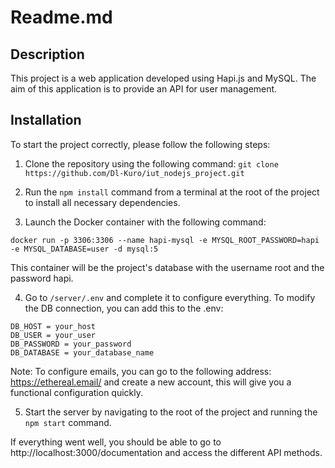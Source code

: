 # Readme.md

## Description

This project is a web application developed using Hapi.js and MySQL. The aim of this application is to provide an API for user management.

## Installation

To start the project correctly, please follow the following steps:

1. Clone the repository using the following command: `git clone https://github.com/Dl-Kuro/iut_nodejs_project.git`

2. Run the `npm install` command from a terminal at the root of the project to install all necessary dependencies.

3. Launch the Docker container with the following command:
```
docker run -p 3306:3306 --name hapi-mysql -e MYSQL_ROOT_PASSWORD=hapi -e MYSQL_DATABASE=user -d mysql:5
```
This container will be the project's database with the username root and the password hapi.

4. Go to `/server/.env` and complete it to configure everything. To modify the DB connection, you can add this to the .env:
```
DB_HOST = your_host
DB_USER = your_user
DB_PASSWORD = your_password
DB_DATABASE = your_database_name
```

Note: To configure emails, you can go to the following address: https://ethereal.email/ and create a new account, this will give you a functional configuration quickly.

5. Start the server by navigating to the root of the project and running the `npm start` command.

If everything went well, you should be able to go to http://localhost:3000/documentation and access the different API methods.
